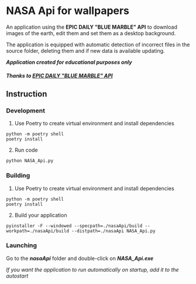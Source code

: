 # NASA Api for wallpapers

An application using the **EPIC DAILY "BLUE MARBLE" API** to download images of the earth, edit them 
and set them as a desktop background.

The application is equipped with automatic detection of incorrect files in the source folder, deleting them 
and if new data is available updating.


***Application created for educational purposes only***   

##### Thanks to <a href="https://epic.gsfc.nasa.gov/about/api" target="_blank">EPIC DAILY "BLUE MARBLE" API</a>


## Instruction

### Development
1. Use Poetry to create virtual environment and install dependencies
```commandline
python -m poetry shell
poetry install
```

2. Run code
```commandline
python NASA_Api.py
```

### Building

1. Use Poetry to create virtual environment and install dependencies
```commandline
python -m poetry shell
poetry install
```
        
2. Build your application
```commandline
pyinstaller -F --windowed --specpath=./nasaApi/build --workpath=./nasaApi/build --distpath=./nasaApi NASA_Api.py
```

### Launching

Go to the ***nasaApi*** folder and double-click on ***NASA_Api.exe***

*If you want the application to run automatically on startup, add it to the autostart*
